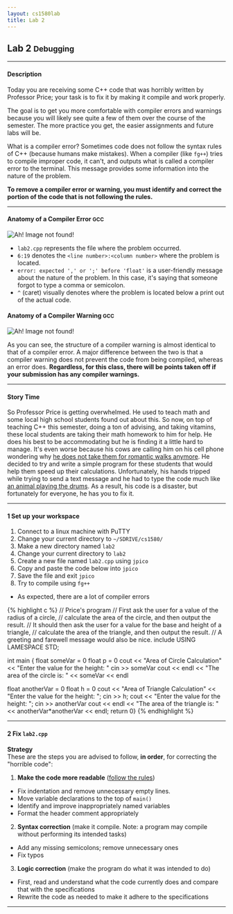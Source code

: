 ```yaml
---
layout: cs1580lab
title: Lab 2
---
```


<!-- Stuff to talk about
  - Talk to helpers about mrhmmm
  - Give Quiz
  - To Class about:
    - Visibility
    - SDRIVE, Editors (Notepad++, vim, emacs), compilers (clang)
    - FORMATTING!!!!!
    - SUBMITTING CORRECTLY!!!!!
    - BREATHE!!!! READ!!!!!
 -->

## Lab 2 <small>Debugging</small>
---

#### Description
Today you are receiving some C++ code that was horribly written by Professor Price; your task is to fix it by making it compile and work properly.

The goal is to get you more comfortable with compiler errors and warnings because you will likely see quite a few of them over the course of the semester.  The more practice you get, the easier assignments and future labs will be.

What is a compiler error?
Sometimes code does not follow the syntax rules of C++ (because humans make mistakes).  When a compiler (like `fg++`) tries to compile improper code, it can't, and outputs what is called a compiler error to the terminal.  This message provides some information into the nature of the problem.

**To remove a compiler error or warning, you must identify and correct the portion of the code that is not following the rules.**

---

#### Anatomy of a Compiler Error <small>GCC</small>
![Ah! Image not found!]({{site.baseurl}}/img/compiler-error.png "A sample compiler error")

  - `lab2.cpp` represents the file where the problem occurred.
  - `6:19` denotes the `<line number>:<column number>` where the problem is located.
  - `error: expected ',' or ';' before 'float'` is a user-friendly message about the nature of the problem.  In this case, it's saying that someone forgot to type a comma or semicolon.
  - `^` (caret) visually denotes where the problem is located below a print out of the actual code.

#### Anatomy of a Compiler Warning <small>GCC</small>
![Ah! Image not found!]({{site.baseurl}}/img/compiler-warning.png "A sample compiler warning")

As you can see, the structure of a compiler warning is almost identical to that of a compiler error.
A major difference between the two is that a compiler warning does not prevent the code from being compiled, whereas an error does.
**Regardless, for this class, there will be points taken off if your submission has any compiler warnings.**

---

#### Story Time
So Professor Price is getting overwhelmed.  He used to teach math and some local high school students found out about this.  So now, on top of teaching C++ this semester, doing a ton of advising, and taking vitamins, these local students are taking their math homework to him for help.  He does his best to be accommodating but he is finding it a little hard to manage.  It's even worse because his cows are calling him on his cell phone wondering why [he does not take them for romantic walks anymore]({{site.baseurl}}/img/clayton1.jpg).  He decided to try and write a simple program for these students that would help them speed up their calculations.  Unfortunately, his hands tripped while trying to send a text message and he had to type the code much like [an animal playing the drums]({{site.baseurl}}/img/drummer.gif).  As a result, his code is a disaster, but fortunately for everyone, he has you to fix it.

---

#### <span class="badge">1</span> Set up your workspace

1. Connect to a linux machine with PuTTY
2. Change your current directory to `~/SDRIVE/cs1580/`
3. Make a new directory named `lab2`
4. Change your current directory to `lab2`
5. Create a new file named `lab2.cpp` using `jpico`
6. Copy and paste the code below into `jpico`
7. Save the file and exit `jpico`
8. Try to compile using `fg++`
  - As expected, there are a lot of compiler errors

{% highlight c %}
// Price's program
// First ask the user for a value of the radius of a circle,
// calculate the area of the circle, and then output the result.
// It should then ask the user for a value for the base and height of a triangle,
// calculate the area of the triangle, and then output the result.
// A greeting and farewell message would also be nice.
include <iostream>
USING LAMESPACE STD;

int main {
float someVar = 0 float p = 0
cout << "Area of Circle Calculation" <<
"Enter the value for the height: " cin >> someVar
cout << endl << "The area of the circle is: " << someVar << endl

float anotherVar = 0 float h = 0
cout << "Area of Triangle Calculation" <<
"Enter the value for the height: ";
cin >> h;
cout <<
"Enter the value for the height: "; cin >> anotherVar
cout << endl << "The area of the triangle is: " << anotherVar*anotherVar << endl;
return 0}
{% endhighlight %}

---

#### <span class="badge">2</span> Fix `lab2.cpp`
**Strategy**  
These are the steps you are advised to follow, **in order**, for correcting the "horrible code":

1. **Make the code more readable** ([follow the rules](http://web.mst.edu/~cpp/cpp_coding_standard_v1_1.pdf))  
  - Fix indentation and remove unnecessary empty lines.  
  - Move variable declarations to the top of `main()`  
  - Identify and improve inappropriately named variables
  - Format the header comment appropriately
2. **Syntax correction** (make it compile. Note: a program may compile without performing its intended tasks)  
  - Add any missing semicolons; remove unnecessary ones  
  - Fix typos
3. **Logic correction** (make the program do what it was intended to do)  
  - First, read and understand what the code currently does and compare that with the specifications  
  - Rewrite the code as needed to make it adhere to the specifications

---
